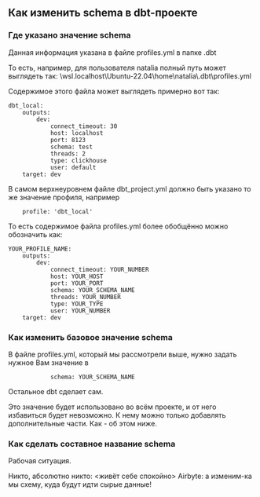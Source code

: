 ## Как изменить schema в dbt-проекте
### Где указано значение schema

Данная информация указана в файле profiles.yml в папке .dbt

То есть, например, для пользователя natalia полный путь может выглядеть так:
\\wsl.localhost\Ubuntu-22.04\home\natalia\\.dbt\profiles.yml

Содержимое этого файла может выглядеть примерно вот так:


    dbt_local:
        outputs:
            dev:
                connect_timeout: 30
                host: localhost
                port: 8123
                schema: test
                threads: 2
                type: clickhouse
                user: default
        target: dev

В самом верхнеуровнем файле dbt_project.yml должно быть указано то же значение профиля, например

        profile: 'dbt_local'

То есть содержимое файла profiles.yml более обобщённо можно обозначить как:

    YOUR_PROFILE_NAME:
        outputs:
            dev:
                connect_timeout: YOUR_NUMBER
                host: YOUR_HOST
                port: YOUR_PORT
                schema: YOUR_SCHEMA_NAME
                threads: YOUR_NUMBER
                type: YOUR_TYPE
                user: YOUR_NUMBER
        target: dev

### Как изменить базовое значение schema

В файле profiles.yml, который мы рассмотрели выше, нужно задать нужное Вам значение в 

                schema: YOUR_SCHEMA_NAME

Остальное dbt сделает сам.

Это значение будет использовано во всём проекте, и от него избавиться будет невозможно. К нему можно только добавлять дополнительные части. Как - об этом ниже.

### Как сделать составное название schema

Рабочая ситуация.

Никто, абсолютно никто: <живёт себе спокойно>
Airbyte: а изменим-ка мы схему, куда будут идти сырые данные!
